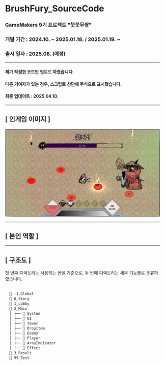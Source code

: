 # BrushFury_SourceCode
### GameMakers 9기 프로젝트 "붓붓무쌍"
### 개발 기간 : 2024.10. ~ 2025.01.18. / 2025.01.19. ~
### 출시 일자 : 2025.08. (예정)
----
#### 제가 작성한 코드만 업로드 하였습니다.
#### 다른 기여자가 있는 경우, 스크립트 상단에 주석으로 표시했습니다. 
#### 최종 업데이트 : 2025.04.10.
---
## [ 인게임 이미지 ]

![인게임이미지](./BrushFuryInGameImage.png)


---
## [ 본인 역할 ]

---
## [ 구조도 ]
첫 번째 디렉토리는 사용되는 씬을 기준으로, 두 번째 디렉토리는 세부 기능별로 분류하였습니다.

<pre><code>
  📁 -1_Global
  📁 0_Story
  📁 1_Lobby
  📁 2_Main
  │ ├── 📁 System
  │ ├── 📁 UI
  │ ├── 📁 Tower
  │ ├── 📁 DropItem
  │ ├── 📁 Enemy
  │ ├── 📁 Player
  │ ├── 📁 AreaIndicator
  │ └── 📁 Effect
  📁 3_Result
  📁 99_Test
  </code></pre>
